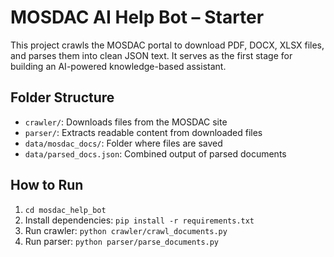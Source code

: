 # MOSDAC AI Help Bot – Starter

This project crawls the MOSDAC portal to download PDF, DOCX, XLSX files, and parses them into clean JSON text. It serves as the first stage for building an AI-powered knowledge-based assistant.

## Folder Structure
- `crawler/`: Downloads files from the MOSDAC site
- `parser/`: Extracts readable content from downloaded files
- `data/mosdac_docs/`: Folder where files are saved
- `data/parsed_docs.json`: Combined output of parsed documents

## How to Run
1. `cd mosdac_help_bot`
2. Install dependencies: `pip install -r requirements.txt`
3. Run crawler: `python crawler/crawl_documents.py`
4. Run parser: `python parser/parse_documents.py`
